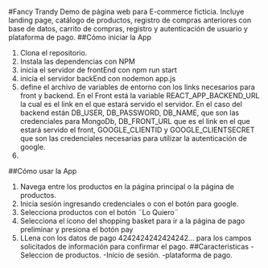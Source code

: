 #Fancy Trandy
Demo de página web para E-commerce ficticia. Incluye landing page, catálogo de productos, registro de compras anteriores con base de datos, carrito de compras, registro y autenticación de usuario y plataforma de pago.
##Cómo iniciar la App
1. Clona el repositorio.
2. Instala las dependencias con NPM 
3. inicia el servidor de frontEnd con npm run start
4. inicia el servidor backEnd con nodemon app.js
5. define el archivo de variables de entorno con los links necesarios para front y backend. En el Front está la variable REACT_APP_BACKEND_URL la cual es el link en el que estará servido el servidor. En el caso del backend están DB_USER, DB_PASSWORD, DB_NAME, que son las credenciales para MongoDb, DB_FRONT_URL que es el link en el que estará servido el front, GOOGLE_CLIENTID y GOOGLE_CLIENTSECRET que son las credenciales necesarias para utilizar la autenticación de google.
6.
##Cómo usar la App
1. Navega entre los productos en la página principal o la página de productos.
2. Inicia sesión ingresando credenciales o con el botón para google.
3. Selecciona productos con el botón ¨Lo Quiero¨
4. Selecciona el ícono del shopping basket para ir a la página de pago preliminar y presiona el botón pay
5. LLena con los datos de pago 4242424242424242...  para los campos solicitados de información para confirmar el pago.
##Características
-Seleccion de productos.
-Inicio de sesión.
-plataforma de pago.
